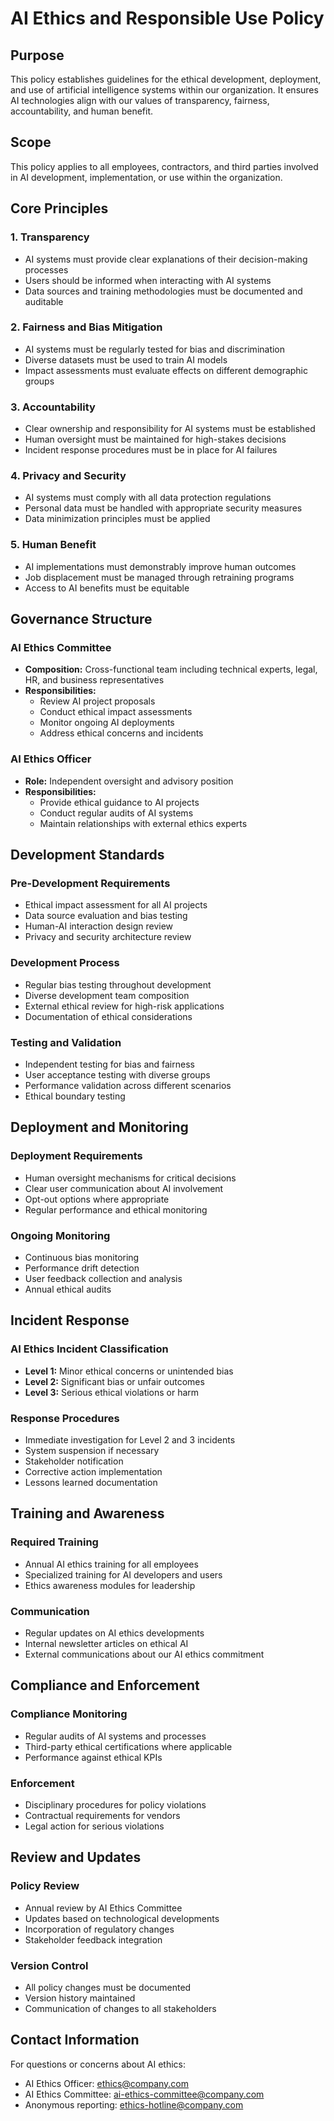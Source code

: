 # AI Ethics and Responsible Use Policy

## Purpose
This policy establishes guidelines for the ethical development, deployment, and use of artificial intelligence systems within our organization. It ensures AI technologies align with our values of transparency, fairness, accountability, and human benefit.

## Scope
This policy applies to all employees, contractors, and third parties involved in AI development, implementation, or use within the organization.

## Core Principles

### 1. Transparency
- AI systems must provide clear explanations of their decision-making processes
- Users should be informed when interacting with AI systems
- Data sources and training methodologies must be documented and auditable

### 2. Fairness and Bias Mitigation
- AI systems must be regularly tested for bias and discrimination
- Diverse datasets must be used to train AI models
- Impact assessments must evaluate effects on different demographic groups

### 3. Accountability
- Clear ownership and responsibility for AI systems must be established
- Human oversight must be maintained for high-stakes decisions
- Incident response procedures must be in place for AI failures

### 4. Privacy and Security
- AI systems must comply with all data protection regulations
- Personal data must be handled with appropriate security measures
- Data minimization principles must be applied

### 5. Human Benefit
- AI implementations must demonstrably improve human outcomes
- Job displacement must be managed through retraining programs
- Access to AI benefits must be equitable

## Governance Structure

### AI Ethics Committee
- **Composition:** Cross-functional team including technical experts, legal, HR, and business representatives
- **Responsibilities:**
  - Review AI project proposals
  - Conduct ethical impact assessments
  - Monitor ongoing AI deployments
  - Address ethical concerns and incidents

### AI Ethics Officer
- **Role:** Independent oversight and advisory position
- **Responsibilities:**
  - Provide ethical guidance to AI projects
  - Conduct regular audits of AI systems
  - Maintain relationships with external ethics experts

## Development Standards

### Pre-Development Requirements
- Ethical impact assessment for all AI projects
- Data source evaluation and bias testing
- Human-AI interaction design review
- Privacy and security architecture review

### Development Process
- Regular bias testing throughout development
- Diverse development team composition
- External ethical review for high-risk applications
- Documentation of ethical considerations

### Testing and Validation
- Independent testing for bias and fairness
- User acceptance testing with diverse groups
- Performance validation across different scenarios
- Ethical boundary testing

## Deployment and Monitoring

### Deployment Requirements
- Human oversight mechanisms for critical decisions
- Clear user communication about AI involvement
- Opt-out options where appropriate
- Regular performance and ethical monitoring

### Ongoing Monitoring
- Continuous bias monitoring
- Performance drift detection
- User feedback collection and analysis
- Annual ethical audits

## Incident Response

### AI Ethics Incident Classification
- **Level 1:** Minor ethical concerns or unintended bias
- **Level 2:** Significant bias or unfair outcomes
- **Level 3:** Serious ethical violations or harm

### Response Procedures
- Immediate investigation for Level 2 and 3 incidents
- System suspension if necessary
- Stakeholder notification
- Corrective action implementation
- Lessons learned documentation

## Training and Awareness

### Required Training
- Annual AI ethics training for all employees
- Specialized training for AI developers and users
- Ethics awareness modules for leadership

### Communication
- Regular updates on AI ethics developments
- Internal newsletter articles on ethical AI
- External communications about our AI ethics commitment

## Compliance and Enforcement

### Compliance Monitoring
- Regular audits of AI systems and processes
- Third-party ethical certifications where applicable
- Performance against ethical KPIs

### Enforcement
- Disciplinary procedures for policy violations
- Contractual requirements for vendors
- Legal action for serious violations

## Review and Updates

### Policy Review
- Annual review by AI Ethics Committee
- Updates based on technological developments
- Incorporation of regulatory changes
- Stakeholder feedback integration

### Version Control
- All policy changes must be documented
- Version history maintained
- Communication of changes to all stakeholders

## Contact Information

For questions or concerns about AI ethics:
- AI Ethics Officer: ethics@company.com
- AI Ethics Committee: ai-ethics-committee@company.com
- Anonymous reporting: ethics-hotline@company.com
